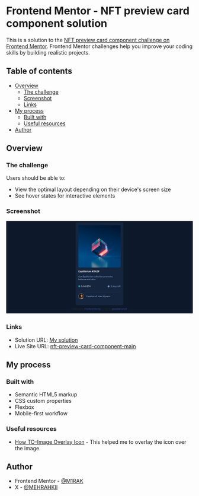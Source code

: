 # Frontend Mentor - NFT preview card component solution

This is a solution to the [NFT preview card component challenge on Frontend Mentor](https://www.frontendmentor.io/challenges/nft-preview-card-component-SbdUL_w0U). Frontend Mentor challenges help you improve your coding skills by building realistic projects.

## Table of contents

-   [Overview](#overview)
    -   [The challenge](#the-challenge)
    -   [Screenshot](#screenshot)
    -   [Links](#links)
-   [My process](#my-process)
    -   [Built with](#built-with)
    -   [Useful resources](#useful-resources)
-   [Author](#author)

## Overview

### The challenge

Users should be able to:

-   View the optimal layout depending on their device's screen size
-   See hover states for interactive elements

### Screenshot

![](screenshot.jpg)

### Links

-   Solution URL: [My solution](https://github.com/M1RAK/Frontend-Mentor/tree/main/nft-preview-card-component-main)
-   Live Site URL: [nft-preview-card-component-main](https://courageous-malasada-c282cb.netlify.app/)

## My process

### Built with

-   Semantic HTML5 markup
-   CSS custom properties
-   Flexbox
-   Mobile-first workflow

### Useful resources

-   [How TO-Image Overlay Icon](https://www.w3schools.com/howto/howto_css_image_overlay_title.asp) - This helped me to overlay the icon over the image.

## Author

-   Frontend Mentor - [@M1RAK](https://www.frontendmentor.io/profile/M1RAK)
-   X - [@MEHRAHKII](https://www.x.com/MEHRAHKII)
